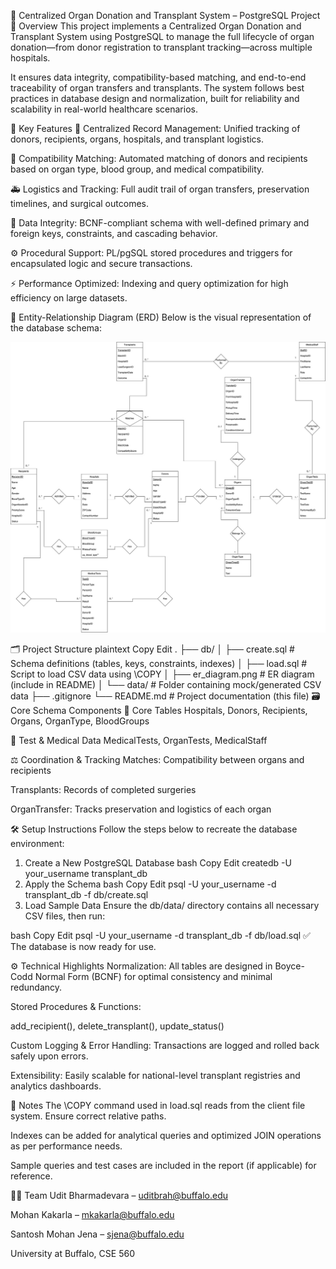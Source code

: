 🏥 Centralized Organ Donation and Transplant System – PostgreSQL Project
📌 Overview
This project implements a Centralized Organ Donation and Transplant System using PostgreSQL to manage the full lifecycle of organ donation—from donor registration to transplant tracking—across multiple hospitals.

It ensures data integrity, compatibility-based matching, and end-to-end traceability of organ transfers and transplants. The system follows best practices in database design and normalization, built for reliability and scalability in real-world healthcare scenarios.

🧠 Key Features
📁 Centralized Record Management: Unified tracking of donors, recipients, organs, hospitals, and transplant logistics.

🧬 Compatibility Matching: Automated matching of donors and recipients based on organ type, blood group, and medical compatibility.

🚑 Logistics and Tracking: Full audit trail of organ transfers, preservation timelines, and surgical outcomes.

🔐 Data Integrity: BCNF-compliant schema with well-defined primary and foreign keys, constraints, and cascading behavior.

⚙️ Procedural Support: PL/pgSQL stored procedures and triggers for encapsulated logic and secure transactions.

⚡ Performance Optimized: Indexing and query optimization for high efficiency on large datasets.

🧩 Entity-Relationship Diagram (ERD)
Below is the visual representation of the database schema:

![ER Diagram](https://github.com/Udit-Brahmadevara/Organ_Donation_Database/blob/main/images/ER_Diagram.jpeg)

🗂️ Project Structure
plaintext
Copy
Edit
.
├── db/
│   ├── create.sql           # Schema definitions (tables, keys, constraints, indexes)
│   ├── load.sql             # Script to load CSV data using \COPY
│   ├── er_diagram.png       # ER diagram (include in README)
│   └── data/                # Folder containing mock/generated CSV data
├── .gitignore
└── README.md                # Project documentation (this file)
🗃️ Core Schema Components
🏥 Core Tables
Hospitals, Donors, Recipients, Organs, OrganType, BloodGroups

🧪 Test & Medical Data
MedicalTests, OrganTests, MedicalStaff

⚖️ Coordination & Tracking
Matches: Compatibility between organs and recipients

Transplants: Records of completed surgeries

OrganTransfer: Tracks preservation and logistics of each organ

🛠️ Setup Instructions
Follow the steps below to recreate the database environment:

1. Create a New PostgreSQL Database
bash
Copy
Edit
createdb -U your_username transplant_db
2. Apply the Schema
bash
Copy
Edit
psql -U your_username -d transplant_db -f db/create.sql
3. Load Sample Data
Ensure the db/data/ directory contains all necessary CSV files, then run:

bash
Copy
Edit
psql -U your_username -d transplant_db -f db/load.sql
✅ The database is now ready for use.

⚙️ Technical Highlights
Normalization: All tables are designed in Boyce-Codd Normal Form (BCNF) for optimal consistency and minimal redundancy.

Stored Procedures & Functions:

add_recipient(), delete_transplant(), update_status()

Custom Logging & Error Handling: Transactions are logged and rolled back safely upon errors.

Extensibility: Easily scalable for national-level transplant registries and analytics dashboards.

📌 Notes
The \COPY command used in load.sql reads from the client file system. Ensure correct relative paths.

Indexes can be added for analytical queries and optimized JOIN operations as per performance needs.

Sample queries and test cases are included in the report (if applicable) for reference.

👨‍💻 Team
Udit Bharmadevara – uditbrah@buffalo.edu

Mohan Kakarla – mkakarla@buffalo.edu

Santosh Mohan Jena – sjena@buffalo.edu

University at Buffalo, CSE 560